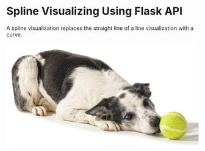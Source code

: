 # Spline Visualizing Using Flask API
A spline visualization replaces the straight line of a line visualization with a curve.



<div align="center">
    <img src="/dog.jpg">
</div>
